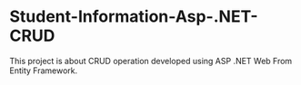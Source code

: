 # Student-Information-Asp-.NET-CRUD
This project is about CRUD operation developed using ASP .NET Web From Entity Framework.
